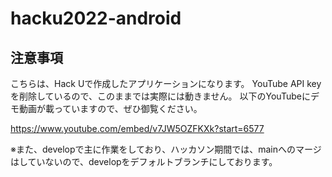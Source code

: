 # hacku2022-android
## 注意事項
こちらは、Hack Uで作成したアプリケーションになります。
YouTube API keyを削除しているので、このままでは実際には動きません。
以下のYouTubeにデモ動画が載っていますので、ぜひ御覧ください。

https://www.youtube.com/embed/v7JW5OZFKXk?start=6577

※また、developで主に作業をしており、ハッカソン期間では、mainへのマージはしていないので、developをデフォルトブランチにしております。
